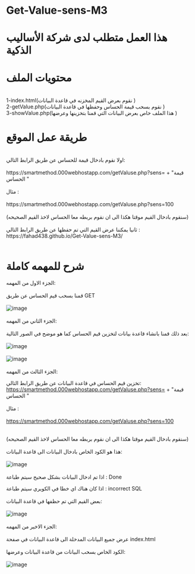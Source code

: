 # Get-Value-sens-M3

# هذا العمل متطلب لدى شركة الأساليب الذكية
# محتويات الملف 
<br />
1-index.html(نقوم بعرض القيم المخزنه في قاعدة البيانات )
<br />
2-getValue.php(نقوم بسحب قيمة الحساس وحفظها في قاعدة البيانات )
<br />
3-showValue.php(هذا الملف خاص بعرض البيانات التي قمنا بتخزينها وعرضها )

# طريقة عمل الموقع
<br/>
اولا نقوم بادخال قيمة للحساس عن طريق الرابط التالي:
<br/>
<br/>
https://smartmethod.000webhostapp.com/getValuse.php?sens= + "قيمة الحساس "
<br />
<br />
مثال :
<br />
<br />
https://smartmethod.000webhostapp.com/getValuse.php?sens=100
<br />
<br />
(سنقوم بادخال القيم موقتا هكذا الى ان نقوم بربطه معا الحساس لاخذ القيم الصحيحه)
<br />
<br />
ثانيا يمكننا عرض القيم التي تم حفظها عن طريق الرابط التالي :
https://fahad438.github.io/Get-Value-sens-M3/
<br />
<br />

# شرح للمهمه كاملة
الجزء الاول من المهمه:
<br />
<br />
قمنا بسحب قيم الحساس عن طريق GET 
<br />
<br />
![image](https://user-images.githubusercontent.com/86566999/181141689-5059fdda-e0a4-4b25-b2dd-1e307189ac51.png)
<br />
<br />
الجزء الثاني من المهمه:
<br />
<br />
بعد ذلك قمنا بانشاء قاعدة بيانات لتخزين قيم الحساس كما هو موضح في الصور التالية:
<br />
<br />
![image](https://user-images.githubusercontent.com/86566999/181141937-fdc5966c-fa98-4d58-9f93-5c3aa88ea044.png)
<br />
<br />
![image](https://user-images.githubusercontent.com/86566999/181142058-b2af427b-f97b-48c2-9a68-26d3a406e438.png)
<br />
<br />
الجزء الثالث من المهمه:

تخزين قيم الحساس في قاعدة البيانات عن طريق الرابط التالي:
https://smartmethod.000webhostapp.com/getValuse.php?sens= + "قيمة الحساس "
<br />
<br />
مثال :
<br />
<br />
https://smartmethod.000webhostapp.com/getValuse.php?sens=100
<br />
<br />

(سنقوم بادخال القيم موقتا هكذا الى ان نقوم بربطه معا الحساس لاخذ القيم الصحيحه)
<br />
<br />
هذا هو الكود الخاص بادخال البيانات الى قاعدة البيانات:
<br />
<br />
![image](https://user-images.githubusercontent.com/86566999/181144284-99f941ba-91d1-44f3-89e7-97aa95a5ef1a.png)
<br />
<br />
اذا تم ادخال البيانات بشكل صحيح سيتم طباعة : 
Done

اذا كان هناك اي خطا في الكويري سيتم طباعة :
incorrect SQL
<br />
<br />
بعض القيم التي تم حظفها في قاعدة البيانات:
<br />
<br />
![image](https://user-images.githubusercontent.com/86566999/181145176-aa89b28f-168c-4558-8392-0eae957ac101.png)
<br />
<br />
الجزء الاخير من المهمه:
<br />
<br />
عرض جميع البيانات المدخلة الى قاعدة البيانات في صفحة 
index.html
<br />
<br />
الكود الخاص بسحب البيانات من قاعدة البيانات وعرضها:
<br />
<br />
![image](https://user-images.githubusercontent.com/86566999/181144874-ad884c4a-b2b2-4297-80f1-a10cae31adf3.png)
<br />
<br />




